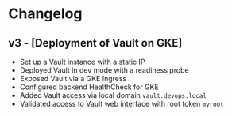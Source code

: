 # Changelog

## v3 - [Deployment of Vault on GKE]

- Set up a Vault instance with a static IP
- Deployed Vault in dev mode with a readiness probe
- Exposed Vault via a GKE Ingress
- Configured backend HealthCheck for GKE
- Added Vault access via local domain `vault.devops.local`
- Validated access to Vault web interface with root token `myroot`
